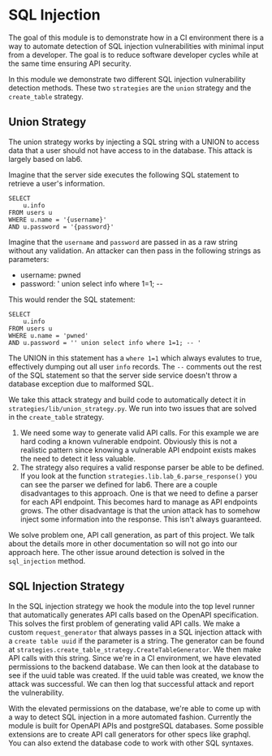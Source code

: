 # SQL Injection
The goal of this module is to demonstrate how in a CI environment there is a way to automate detection of SQL injection vulnerabilities with minimal input from a developer. The goal is to reduce software developer cycles while at the same time ensuring API security.

In this module we demonstrate two different SQL injection vulnerability detection methods. These two `strategies` are the `union` strategy and the `create_table` strategy.


## Union Strategy
The union strategy works by injecting a SQL string with a UNION to access data that a user should not have access to in the database. This attack is largely based on lab6.

Imagine that the server side executes the following SQL statement to retrieve a user's information.
```postgresql
SELECT
    u.info
FROM users u
WHERE u.name = '{username}'
AND u.password = '{password}'
```

Imagine that the `username` and `password` are passed in as a raw string without any validation. An attacker can then pass in the following strings as parameters:
- username: pwned
- password: ' union select info where 1=1; --

This would render the SQL statement:
```postgresql
SELECT
    u.info
FROM users u
WHERE u.name = 'pwned'
AND u.password = '' union select info where 1=1; -- '
```

The UNION in this statement has a `where 1=1` which always evalutes to true, effectively dumping out all user `info` records. The `--` comments out the rest of the SQL statement so that the server side service doesn't throw a database exception due to malformed SQL.

We take this attack strategy and build code to automatically detect it in `strategies/lib/union_strategy.py`. We run into two issues that are solved in the `create_table` strategy.
1. We need some way to generate valid API calls. For this example we are hard coding a known vulnerable endpoint. Obviously this is not a realistic pattern since knowing a vulnerable API endpoint exists makes the need to detect it less valuable.
1. The strategy also requires a valid response parser be able to be defined. If you look at the function `strategies.lib.lab_6.parse_response()` you can see the parser we defined for lab6. There are a couple disadvantages to this approach. One is that we need to define a parser for each API endpoint. This becomes hard to manage as API endpoints grows. The other disadvantage is that the union attack has to somehow inject some information into the response. This isn't always guaranteed.


We solve problem one, API call generation, as part of this project. We talk about the details more in other documentation so will not go into our approach here. The other issue around detection is solved in the `sql_injection` method.

## SQL Injection Strategy
In the SQL injection strategy we hook the module into the top level runner that automatically generates API calls based on the OpenAPI specification. This solves the first problem of generating valid API calls. We make a custom `request_generator` that always passes in a SQL injection attack with a `create table uuid` if the parameter is a string. The generator can be found at `strategies.create_table_strategy.CreateTableGenerator`. We then make API calls with this string. Since we're in a CI environment, we have elevated permissions to the backend database. We can then look at the database to see if the uuid table was created. If the uuid table was created, we know the attack was successful. We can then log that successful attack and report the vulnerability.

With the elevated permissions on the database, we're able to come up with a way to detect SQL injection in a more automated fashion. Currently the module is built for OpenAPI APIs and postgreSQL databases. Some possible extensions are to create API call generators for other specs like graphql. You can also extend the database code to work with other SQL syntaxes.  